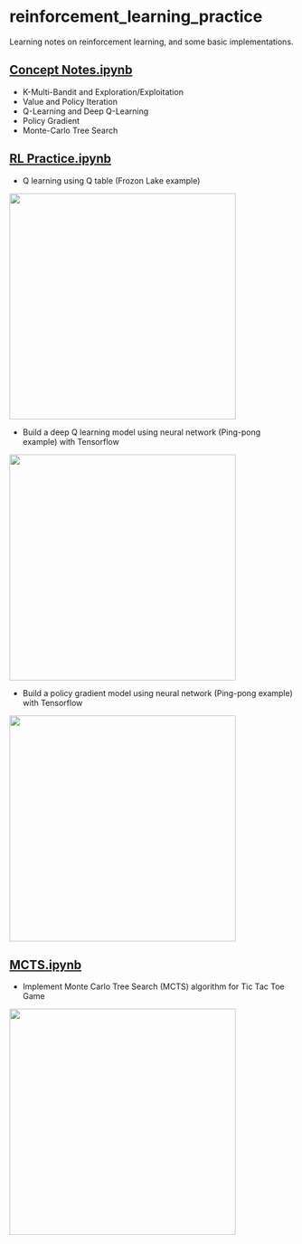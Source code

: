 # reinforcement_learning_practice
Learning notes on reinforcement learning, and some basic implementations.
## [Concept Notes.ipynb](Concept%20Notes.ipynb)
- K-Multi-Bandit and Exploration/Exploitation
- Value and Policy Iteration
- Q-Learning and Deep Q-Learning
- Policy Gradient
- Monte-Carlo Tree Search

## [RL Practice.ipynb](RL%20Practice.ipynb)
- Q learning using Q table (Frozon Lake example)

<img src="https://randomant.net/images/algorithm-behind-curtain-2/q_learning_algorithm.jpg" width="400">

- Build a deep Q learning model using neural network (Ping-pong example) with Tensorflow

<img src = "https://cdn-images-1.medium.com/max/1760/1*ZqML2CCqo455qkxlxJTT2Q.png" width = 400>

- Build a policy gradient model using neural network (Ping-pong example) with Tensorflow

<img src="https://i.ytimg.com/vi/TFxhMDiTmDI/maxresdefault.jpg" width="400">

## [MCTS.ipynb](MCTS.ipynb)
- Implement Monte Carlo Tree Search (MCTS) algorithm for Tic Tac Toe Game

<img src = "https://int8.io/wp-content/uploads/2018/03/uct.png" width = 400>
